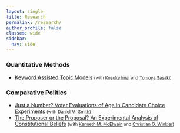 ```yaml
---
layout: single
title: Research
permalink: /research/
author_profile: false
classes: wide
sidebar:
  nav: side
---
```


### Quantitative Methods
* [Keyword Assisted Topic Models](/research/keyATM/) <small>(with <a href="https://imai.fas.harvard.edu/" target="_blank">Kosuke Imai</a> and <a href="https://tomoya-sasaki.github.io/" target="_blank">Tomoya Sasaki</a>)</small>

### Comparative Politics
* [Just a Number? Voter Evaluations of Age in Candidate Choice Experiments](/research/conjoint-age) <small>(with <a href="https://sites.google.com/site/danielmarkhamsmith/home?authuser=0" target="_blank">Daniel M. Smith</a>)</small>
* [The Proposer or the Proposal? An Experimental Analysis of Constitutional Beliefs](/research/constitution-proposer-proposal/) <small>(with <a href="https://www.kennethmcelwain.com/" target="_blank">Kenneth M. McElwain</a> and <a href="https://researchmap.jp/cgw/?lang=en" target="_blank">Christian G. Winkler</a>)</small>


